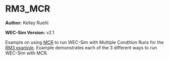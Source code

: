 # RM3_MCR

**Author:**          Kelley Ruehl

**WEC-Sim Version:** v2.1

Example on using [MCR](http://wec-sim.github.io/WEC-Sim/features.html) to run WEC-Sim with Multiple Condition Runs for the [RM3 example](http://wec-sim.github.io/WEC-Sim/tutorials.html#two-body-point-absorber-rm3).
Example demonstrates each of the 3 different ways to run WEC-Sim with MCR.

